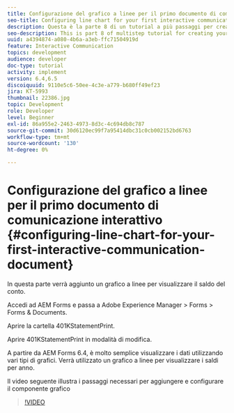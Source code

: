 ```yaml
---
title: Configurazione del grafico a linee per il primo documento di comunicazione interattivo
seo-title: Configuring line chart for your first interactive communication document
description: Questa è la parte 8 di un tutorial a più passaggi per creare il primo documento di comunicazione interattiva per il canale di stampa. In questa parte verrà aggiunto un grafico a linee per visualizzare il saldo del conto.
seo-description: This is part 8 of multistep tutorial for creating your first interactive communications document for the print channel. In this part, we will add a Line chart to display the account balance.
uuid: a4394874-a080-4b6a-a3eb-ffc71504919d
feature: Interactive Communication
topics: development
audience: developer
doc-type: tutorial
activity: implement
version: 6.4,6.5
discoiquuid: 9110e5c6-50ee-4c3e-a779-b680ff49ef23
jira: KT-5993
thumbnail: 22386.jpg
topic: Development
role: Developer
level: Beginner
exl-id: 86a955e2-2463-4973-8d3c-4c694db8c787
source-git-commit: 30d6120ec99f7a95414dbc31c0cb002152bd6763
workflow-type: tm+mt
source-wordcount: '130'
ht-degree: 0%

---
```


# Configurazione del grafico a linee per il primo documento di comunicazione interattivo {#configuring-line-chart-for-your-first-interactive-communication-document}

In questa parte verrà aggiunto un grafico a linee per visualizzare il saldo del conto.

Accedi ad AEM Forms e passa a Adobe Experience Manager > Forms > Forms &amp; Documents.

Aprire la cartella 401KStatementPrint.

Aprire 401KStatementPrint in modalità di modifica.

A partire da AEM Forms 6.4, è molto semplice visualizzare i dati utilizzando vari tipi di grafici. Verrà utilizzato un grafico a linee per visualizzare i saldi per anno.

Il video seguente illustra i passaggi necessari per aggiungere e configurare il componente grafico

>[!VIDEO](https://video.tv.adobe.com/v/22386?quality=12&learn=on)
